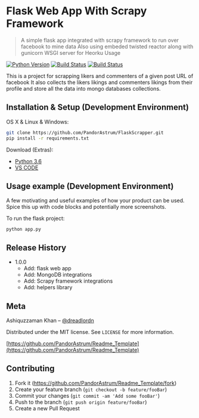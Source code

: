 # Flask Web App With Scrapy Framework
> A simple flask app integrated with scrapy framework to run over facebook to mine data
> Also using embeded twisted reactor along with gunicorn WSGI server for Heorku Usage

[![Python Version][python-image]][python-url]
[![Build Status][travis-image]][travis-url]
[![Build Status][appveyor-image]][appveyor-url]

This is a project for scrapping likers and commenters of a given post URL of facebook
It also collects the likers likings and commenters likings from their profile and store all the data
into mongo databases collections.

## Installation & Setup (Development Environment)

OS X & Linux & Windows:

```bash
git clone https://github.com/PandorAstrum/FlaskScrapper.git
pip install -r requirements.txt
```

Download (Extras):
- [Python 3.6](https://www.python.org/)
- [VS CODE](https://code.visualstudio.com/)

## Usage example (Development Environment)

A few motivating and useful examples of how your product can be used. Spice this up with code blocks and potentially more screenshots.

To run the flask project:
```
python app.py
```



## Release History

* 1.0.0
    * Add: flask web app
    * Add: MongoDB integrations
    * Add: Scrapy framework integrations
    * Add: helpers library

## Meta

Ashiquzzaman Khan – [@dreadlordn](https://twitter.com/dreadlordn)

Distributed under the MIT license. See ``LICENSE`` for more information.

[https://github.com/PandorAstrum/Readme_Template](https://github.com/PandorAstrum/Readme_Template)

## Contributing

1. Fork it (<https://github.com/PandorAstrum/Readme_Template/fork>)
2. Create your feature branch (`git checkout -b feature/fooBar`)
3. Commit your changes (`git commit -am 'Add some fooBar'`)
4. Push to the branch (`git push origin feature/fooBar`)
5. Create a new Pull Request

<!-- Markdown link & img dfn's -->
[python-image]: https://img.shields.io/badge/Python-3.6-yellowgreen.svg?style=flat-square
[python-url]: https://www.python.org/

[npm-image]: https://img.shields.io/npm/v/datadog-metrics.svg?style=flat-square
[npm-url]: https://www.npmjs.com/
[npm-downloads]: https://img.shields.io/npm/dm/datadog-metrics.svg?style=flat-square

[travis-image]: https://travis-ci.org/PandorAstrum/_vault.svg?branch=master
[travis-url]: https://travis-ci.org/PandorAstrum/_vault

[appveyor-image]: https://ci.appveyor.com/api/projects/status/8dxrtild5jew79pq?svg=true
[appveyor-url]: https://ci.appveyor.com/project/PandorAstrum/vault

[ReadTheDoc]: https://github.com/yourname/yourproject/wiki

<!-- Header Pictures and Other media-->
[header-pic]: header.png

